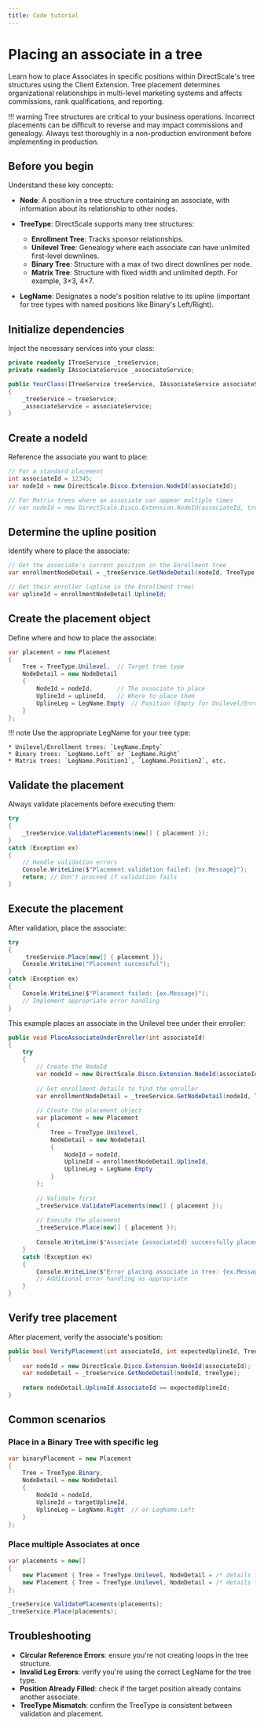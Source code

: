 ```yaml
---
title: Code tutorial
---
```


# Placing an associate in a tree

Learn how to place Associates in specific positions within DirectScale's tree structures using the Client Extension.
Tree placement determines organizational relationships in multi-level marketing systems and affects commissions, rank qualifications, and reporting.

!!! warning
    Tree structures are critical to your business operations. Incorrect placements can be difficult to reverse and may impact commissions and genealogy. 
    Always test thoroughly in a non-production environment before implementing in production.

## Before you begin

Understand these key concepts:

* **Node**: A position in a tree structure containing an associate, with information about its relationship to other nodes.

* **TreeType**: DirectScale supports many tree structures:

  * **Enrollment Tree**: Tracks sponsor relationships.
  * **Unilevel Tree**: Genealogy where each associate can have unlimited first-level downlines.
  * **Binary Tree**: Structure with a max of two direct downlines per node.
  * **Matrix Tree**: Structure with fixed width and unlimited depth. For example, 3×3, 4×7.

* **LegName**: Designates a node's position relative to its upline (important for tree types with named positions like Binary's Left/Right).

## Initialize dependencies

Inject the necessary services into your class:

```csharp
private readonly ITreeService _treeService;
private readonly IAssociateService _associateService;

public YourClass(ITreeService treeService, IAssociateService associateService)
{
    _treeService = treeService;
    _associateService = associateService;
}
```

## Create a nodeId

Reference the associate you want to place:

```csharp
// For a standard placement
int associateId = 12345; 
var nodeId = new DirectScale.Disco.Extension.NodeId(associateId);

// For Matrix trees where an associate can appear multiple times
// var nodeId = new DirectScale.Disco.Extension.NodeId(associateId, treeIndex: 0);
```

## Determine the upline position

Identify where to place the associate:

```csharp
// Get the associate's current position in the Enrollment tree
var enrollmentNodeDetail = _treeService.GetNodeDetail(nodeId, TreeType.Enrollment);

// Get their enroller (upline in the Enrollment tree)
var uplineId = enrollmentNodeDetail.UplineId;
```

## Create the placement object

Define where and how to place the associate:

```csharp
var placement = new Placement 
{ 
    Tree = TreeType.Unilevel,  // Target tree type 
    NodeDetail = new NodeDetail 
    { 
        NodeId = nodeId,       // The associate to place
        UplineId = uplineId,   // Where to place them
        UplineLeg = LegName.Empty  // Position (Empty for Unilevel/Enrollment)
    }
};
```

!!! note 
    Use the appropriate LegName for your tree type:

    * Unilevel/Enrollment trees: `LegName.Empty`
    * Binary trees: `LegName.Left` or `LegName.Right`
    * Matrix trees: `LegName.Position1`, `LegName.Position2`, etc.

## Validate the placement

Always validate placements before executing them:

```csharp
try
{
    _treeService.ValidatePlacements(new[] { placement });
}
catch (Exception ex)
{
    // Handle validation errors
    Console.WriteLine($"Placement validation failed: {ex.Message}");
    return; // Don't proceed if validation fails
}
```

## Execute the placement

After validation, place the associate:

```csharp
try
{
    _treeService.Place(new[] { placement });
    Console.WriteLine("Placement successful");
}
catch (Exception ex)
{
    Console.WriteLine($"Placement failed: {ex.Message}");
    // Implement appropriate error handling
}
```

This example places an associate in the Unilevel tree under their enroller:

```csharp
public void PlaceAssociateUnderEnroller(int associateId)
{
    try
    {
        // Create the NodeId
        var nodeId = new DirectScale.Disco.Extension.NodeId(associateId);
        
        // Get enrollment details to find the enroller
        var enrollmentNodeDetail = _treeService.GetNodeDetail(nodeId, TreeType.Enrollment);
        
        // Create the placement object
        var placement = new Placement 
        { 
            Tree = TreeType.Unilevel, 
            NodeDetail = new NodeDetail 
            { 
                NodeId = nodeId, 
                UplineId = enrollmentNodeDetail.UplineId, 
                UplineLeg = LegName.Empty 
            } 
        };
        
        // Validate first
        _treeService.ValidatePlacements(new[] { placement });
        
        // Execute the placement
        _treeService.Place(new[] { placement });
        
        Console.WriteLine($"Associate {associateId} successfully placed in Unilevel tree");
    }
    catch (Exception ex)
    {
        Console.WriteLine($"Error placing associate in tree: {ex.Message}");
        // Additional error handling as appropriate
    }
}
```

## Verify tree placement

After placement, verify the associate's position:

```csharp
public bool VerifyPlacement(int associateId, int expectedUplineId, TreeType treeType)
{
    var nodeId = new DirectScale.Disco.Extension.NodeId(associateId);
    var nodeDetail = _treeService.GetNodeDetail(nodeId, treeType);
    
    return nodeDetail.UplineId.AssociateId == expectedUplineId;
}
```

## Common scenarios

### Place in a Binary Tree with specific leg

```csharp
var binaryPlacement = new Placement 
{ 
    Tree = TreeType.Binary, 
    NodeDetail = new NodeDetail 
    { 
        NodeId = nodeId, 
        UplineId = targetUplineId, 
        UplineLeg = LegName.Right  // or LegName.Left
    } 
};
```

### Place multiple Associates at once

```csharp
var placements = new[] 
{
    new Placement { Tree = TreeType.Unilevel, NodeDetail = /* details for first associate */ },
    new Placement { Tree = TreeType.Unilevel, NodeDetail = /* details for second associate */ }
};

_treeService.ValidatePlacements(placements);
_treeService.Place(placements);
```

## Troubleshooting

* **Circular Reference Errors**: ensure you're not creating loops in the tree structure.
* **Invalid Leg Errors**: verify you're using the correct LegName for the tree type.
* **Position Already Filled**: check if the target position already contains another associate.
* **TreeType Mismatch**: confirm the TreeType is consistent between validation and placement.